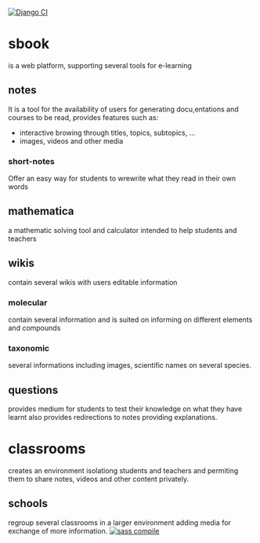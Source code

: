 [![Django CI](https://github.com/Sbook-Antimony/Sbook/actions/workflows/django.yml/badge.svg?event=push)](https://github.com/Sbook-Antimony/Sbook/actions/workflows/django.yml)
# sbook
is a web platform, supporting several tools for e-learning

## notes

It is a tool for the availability of users for generating docu,entations and courses
to be read, provides features such as:
- interactive browing through titles, topics, subtopics, ...
- images, videos and other media

### short-notes

Offer an easy way for students to wrewrite what they read in their own words

## mathematica

a mathematic solving tool and calculator intended to help students and teachers

## wikis


contain several wikis with users editable information

### molecular


contain several information and is suited on informing on different elements and compounds

### taxonomic

several informations including images, scientific names
on several species.

## questions

provides medium for students to test their knowledge on what they have learnt
also provides redirections to notes providing explanations.

# classrooms


creates an environment isolationg students and teachers and permiting them to share
notes, videos and other content privately.

## schools


regroup several classrooms in a larger environment adding media for exchange of more information.
[![sass compile](https://github.com/Sbook-Antimony/Sbook/actions/workflows/sass.yml/badge.svg)](https://github.com/Sbook-Antimony/Sbook/actions/workflows/sass.yml)
